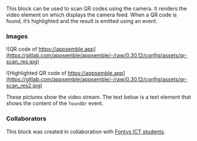This block can be used to scan QR codes using the camera. It renders the video element on which
displays the camera feed. When a QR code is found, it’s highlighted and the result is emitted using
an event.

### Images

![QR code of https://appsemble.app](https://gitlab.com/appsemble/appsemble/-/raw/0.30.12/config/assets/qr-scan_res.jpg)

![Highlighted QR code of https://appsemble.app](https://gitlab.com/appsemble/appsemble/-/raw/0.30.12/config/assets/qr-scan_res2.jpg)

These pictures show the video stream. The text below is a text element that shows the content of the
`foundQr` event.

### Collaborators

This block was created in collaboration with
[Fontys ICT students](https://fontys.edu/Bachelors-masters/Bachelors/Information-Communication-Technology-Eindhoven.htm).
